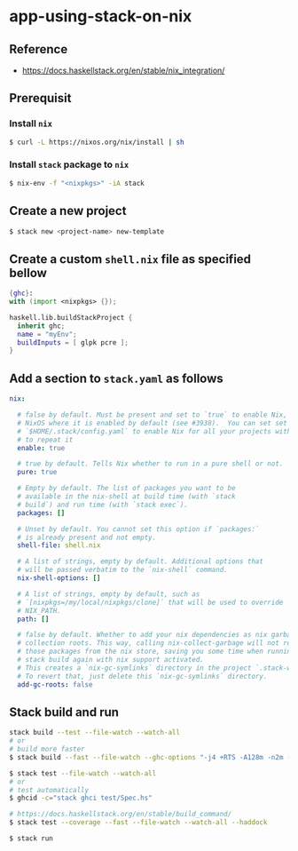 # app-using-stack-on-nix

## Reference

- <https://docs.haskellstack.org/en/stable/nix_integration/>


## Prerequisit

### Install `nix`

```bash
$ curl -L https://nixos.org/nix/install | sh
```

### Install `stack` package to `nix`

```bash
$ nix-env -f "<nixpkgs>" -iA stack
```

## Create a new project

```bash
$ stack new <project-name> new-template
```

## Create a custom `shell.nix` file as specified bellow

```nix
{ghc}:
with (import <nixpkgs> {});

haskell.lib.buildStackProject {
  inherit ghc;
  name = "myEnv";
  buildInputs = [ glpk pcre ];
}
```
## Add a section to `stack.yaml` as follows

```yaml
nix:

  # false by default. Must be present and set to `true` to enable Nix, except on
  # NixOS where it is enabled by default (see #3938).  You can set set it in your
  # `$HOME/.stack/config.yaml` to enable Nix for all your projects without having
  # to repeat it
  enable: true

  # true by default. Tells Nix whether to run in a pure shell or not.
  pure: true

  # Empty by default. The list of packages you want to be
  # available in the nix-shell at build time (with `stack
  # build`) and run time (with `stack exec`).
  packages: []

  # Unset by default. You cannot set this option if `packages:`
  # is already present and not empty.
  shell-file: shell.nix

  # A list of strings, empty by default. Additional options that
  # will be passed verbatim to the `nix-shell` command.
  nix-shell-options: []

  # A list of strings, empty by default, such as
  # `[nixpkgs=/my/local/nixpkgs/clone]` that will be used to override
  # NIX_PATH.
  path: []

  # false by default. Whether to add your nix dependencies as nix garbage
  # collection roots. This way, calling nix-collect-garbage will not remove
  # those packages from the nix store, saving you some time when running
  # stack build again with nix support activated.
  # This creates a `nix-gc-symlinks` directory in the project `.stack-work`.
  # To revert that, just delete this `nix-gc-symlinks` directory.
  add-gc-roots: false
```

## Stack build and run

```bash
stack build --test --file-watch --watch-all
# or
# build more faster
$ stack build --fast --file-watch --ghc-options "-j4 +RTS -A128m -n2m -RTS"

$ stack test --file-watch --watch-all
# or
# test automatically
$ ghcid -c="stack ghci test/Spec.hs"

# https://docs.haskellstack.org/en/stable/build_command/
$ stack test --coverage --fast --file-watch --watch-all --haddock

$ stack run
```
